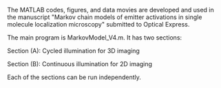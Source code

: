 The MATLAB codes, figures, and data movies are developed and used in the manuscript "Markov chain models of emitter activations in single molecule localization microscopy" submitted to Optical Express. 

The main program is MarkovModel_V4.m. It has two sections: 

Section (A): Cycled illumination for 3D imaging

Section (B): Continuous illumination for 2D imaging

Each of the sections can be run independently. 
